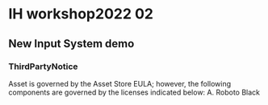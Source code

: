 # IH workshop2022 02

## New Input System demo


### ThirdPartyNotice
Asset is governed by the Asset Store EULA; however, the following components are governed by the licenses indicated below:
A. Roboto Black
